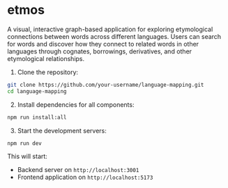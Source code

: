 # etmos

A visual, interactive graph-based application for exploring etymological connections between words across different languages. Users can search for words and discover how they connect to related words in other languages through cognates, borrowings, derivatives, and other etymological relationships.

1. Clone the repository:
```bash
git clone https://github.com/your-username/language-mapping.git
cd language-mapping
```

2. Install dependencies for all components:
```bash
npm run install:all
```

3. Start the development servers:
```bash
npm run dev
```

This will start:
- Backend server on `http://localhost:3001`
- Frontend application on `http://localhost:5173`

